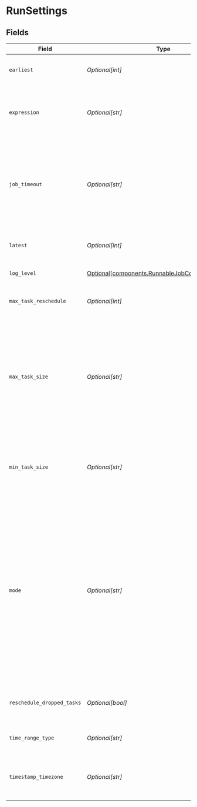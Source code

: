 # RunSettings


## Fields

| Field                                                                                                                                                                                                                                                                | Type                                                                                                                                                                                                                                                                 | Required                                                                                                                                                                                                                                                             | Description                                                                                                                                                                                                                                                          |
| -------------------------------------------------------------------------------------------------------------------------------------------------------------------------------------------------------------------------------------------------------------------- | -------------------------------------------------------------------------------------------------------------------------------------------------------------------------------------------------------------------------------------------------------------------- | -------------------------------------------------------------------------------------------------------------------------------------------------------------------------------------------------------------------------------------------------------------------- | -------------------------------------------------------------------------------------------------------------------------------------------------------------------------------------------------------------------------------------------------------------------- |
| `earliest`                                                                                                                                                                                                                                                           | *Optional[int]*                                                                                                                                                                                                                                                      | :heavy_minus_sign:                                                                                                                                                                                                                                                   | Earliest time, for the given Range Timezone.                                                                                                                                                                                                                         |
| `expression`                                                                                                                                                                                                                                                         | *Optional[str]*                                                                                                                                                                                                                                                      | :heavy_minus_sign:                                                                                                                                                                                                                                                   | A filter for tokens in the provided collect path and/or the events being collected                                                                                                                                                                                   |
| `job_timeout`                                                                                                                                                                                                                                                        | *Optional[str]*                                                                                                                                                                                                                                                      | :heavy_minus_sign:                                                                                                                                                                                                                                                   | Maximum time the job is allowed to run (e.g., 30, 45s or 15m). Units are seconds, if not specified. Enter 0 for unlimited time.                                                                                                                                      |
| `latest`                                                                                                                                                                                                                                                             | *Optional[int]*                                                                                                                                                                                                                                                      | :heavy_minus_sign:                                                                                                                                                                                                                                                   | Latest time, for the given Range Timezone.                                                                                                                                                                                                                           |
| `log_level`                                                                                                                                                                                                                                                          | [Optional[components.RunnableJobCollectionLogLevel]](../../models/shared/runnablejobcollectionloglevel.md)                                                                                                                                                           | :heavy_minus_sign:                                                                                                                                                                                                                                                   | Level at which to set task logging.                                                                                                                                                                                                                                  |
| `max_task_reschedule`                                                                                                                                                                                                                                                | *Optional[int]*                                                                                                                                                                                                                                                      | :heavy_minus_sign:                                                                                                                                                                                                                                                   | Max number of times a task can be rescheduled.                                                                                                                                                                                                                       |
| `max_task_size`                                                                                                                                                                                                                                                      | *Optional[str]*                                                                                                                                                                                                                                                      | :heavy_minus_sign:                                                                                                                                                                                                                                                   | Limits the bundle size for files above the Lower task bundle size. E.g., bundle five 2MB files into one 10MB task bundle. Files greater than this size will be assigned to individual tasks.                                                                         |
| `min_task_size`                                                                                                                                                                                                                                                      | *Optional[str]*                                                                                                                                                                                                                                                      | :heavy_minus_sign:                                                                                                                                                                                                                                                   | Limits the bundle size for small tasks. E.g., bundle five 200KB files into one 1M task.                                                                                                                                                                              |
| `mode`                                                                                                                                                                                                                                                               | *Optional[str]*                                                                                                                                                                                                                                                      | :heavy_minus_sign:                                                                                                                                                                                                                                                   | Job run mode. Preview will either return up to N matching results, or will run until capture time T is reached. Discovery will gather the list of files to turn into streaming tasks, without running the data collection job. Full Run will run the collection job. |
| `reschedule_dropped_tasks`                                                                                                                                                                                                                                           | *Optional[bool]*                                                                                                                                                                                                                                                     | :heavy_minus_sign:                                                                                                                                                                                                                                                   | Reschedule tasks that failed with non-fatal errors.                                                                                                                                                                                                                  |
| `time_range_type`                                                                                                                                                                                                                                                    | *Optional[str]*                                                                                                                                                                                                                                                      | :heavy_minus_sign:                                                                                                                                                                                                                                                   | Time range for scheduled job.                                                                                                                                                                                                                                        |
| `timestamp_timezone`                                                                                                                                                                                                                                                 | *Optional[str]*                                                                                                                                                                                                                                                      | :heavy_minus_sign:                                                                                                                                                                                                                                                   | Timezone to use for Earliest and Latest times (defaults to UTC).                                                                                                                                                                                                     |